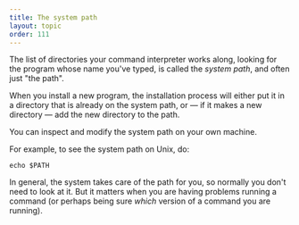 ```yaml
---
title: The system path
layout: topic
order: 111
---
```



The list of directories your command interpreter works along, looking for the
program whose name you've typed, is called the _system path_, and often just
"the path".

When you install a new program, the installation process will either put it in
a directory that is already on the system path, or — if it makes a new
directory — add the new directory to the path.

You can inspect and modify the system path on your own machine.

For example, to see the system path on Unix, do:

    echo $PATH

In general, the system takes care of the path for you, so normally you don't
need to look at it. But it matters when you are having problems running a
command (or perhaps being sure _which_ version of a command you are running).
